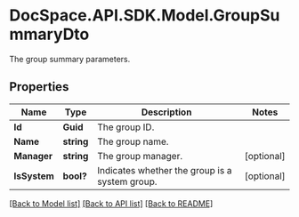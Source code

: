 # DocSpace.API.SDK.Model.GroupSummaryDto
The group summary parameters.

## Properties

Name | Type | Description | Notes
------------ | ------------- | ------------- | -------------
**Id** | **Guid** | The group ID. | 
**Name** | **string** | The group name. | 
**Manager** | **string** | The group manager. | [optional] 
**IsSystem** | **bool?** | Indicates whether the group is a system group. | [optional] 

[[Back to Model list]](../README.md#documentation-for-models) [[Back to API list]](../README.md#documentation-for-api-endpoints) [[Back to README]](../README.md)


